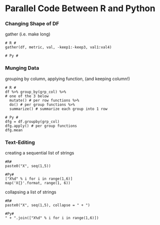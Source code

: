 # Parallel Code Between R and Python

### Changing Shape of DF

gather (i.e. make long)
```
# R #
gather(df, metric, val, -keep1:-keep3, val1:val4)

# Py #

```

### Munging Data

grouping by column, applying function, (and keeping column!)
```
# R #
df %>% group_by(grp_col) %>%
# one of the 3 below
  mutate() # per row functions %>%
  do() # per group functions %>%
  summarize() # summarize each group into 1 row

# Py #
dfg = df.groupby(grp_col)
dfg.apply() # per group functions
dfg.mean
```

### Text-Editing

creating a sequential list of strings
```
#R#
paste0("X", seq(1,5))

#Py#
["X%d" % i for i in range(1,6)]
map('X{}'.format, range(1, 6))
```

collapsing a list of strings
```
#R#
paste0("X", seq(1,5), collapse = " + ")

#Py#
" + ".join(["X%d" % i for i in range(1,6)])
```
